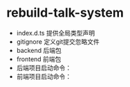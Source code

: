 # rebuild-talk-system
- index.d.ts 提供全局类型声明
- gitignore 定义git提交忽略文件
- backend 后端包
- frontend 前端包
- 后端项目启动命令： 
- 前端项目启动命令： 